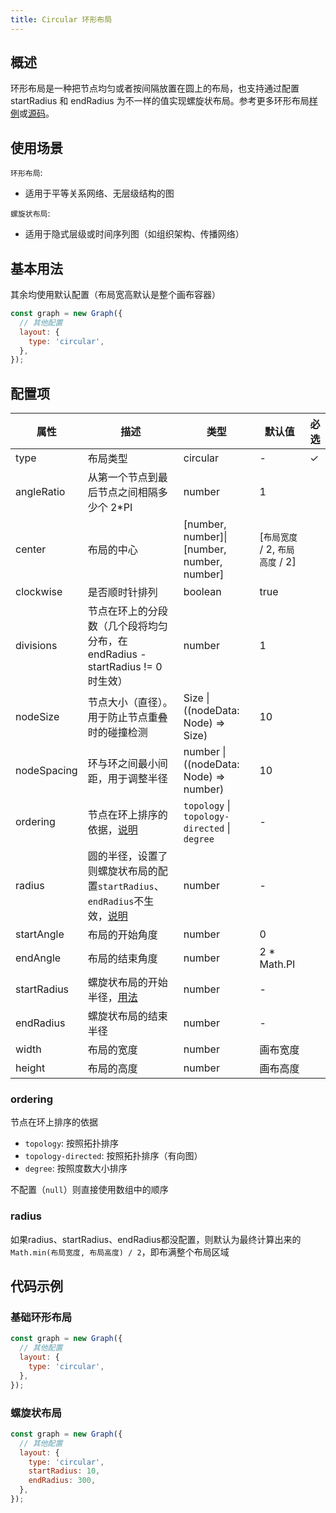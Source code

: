 ```yaml
---
title: Circular 环形布局
---
```


## 概述

环形布局是一种把节点均匀或者按间隔放置在圆上的布局，也支持通过配置 startRadius 和 endRadius 为不一样的值实现螺旋状布局。参考更多环形布局[样例](https://g6.antv.antgroup.com/examples#layout-circular)或[源码](https://github.com/antvis/layout/blob/v5/packages/layout/src/circular.ts)。

## 使用场景

`环形布局`:

- 适用于平等关系网络、无层级结构的图

`螺旋状布局`:

- 适用于隐式层级或时间序列图（如组织架构、传播网络）

## 基本用法

其余均使用默认配置（布局宽高默认是整个画布容器）

```js
const graph = new Graph({
  // 其他配置
  layout: {
    type: 'circular',
  },
});
```

## 配置项

| 属性        | 描述                                                                                | 类型                                          | 默认值                           | 必选 |
| ----------- | ----------------------------------------------------------------------------------- | --------------------------------------------- | -------------------------------- | ---- |
| type        | 布局类型                                                                            | circular                                      | -                                | ✓    |
| angleRatio  | 从第一个节点到最后节点之间相隔多少个 2\*PI                                          | number                                        | 1                                |      |
| center      | 布局的中心                                                                          | [number, number]\|[number, number, number]    | [`布局宽度` / 2, `布局高度` / 2] |      |
| clockwise   | 是否顺时针排列                                                                      | boolean                                       | true                             |      |
| divisions   | 节点在环上的分段数（几个段将均匀分布，在 endRadius - startRadius != 0 时生效）      | number                                        | 1                                |      |
| nodeSize    | 节点大小（直径）。用于防止节点重叠时的碰撞检测                                      | Size \| ((nodeData: Node) => Size)            | 10                               |      |
| nodeSpacing | 环与环之间最小间距，用于调整半径                                                    | number \| ((nodeData: Node) => number)        | 10                               |      |
| ordering    | 节点在环上排序的依据，[说明](#ordering)                                             | `topology` \| `topology-directed` \| `degree` | -                                |      |
| radius      | 圆的半径，设置了则螺旋状布局的配置`startRadius`、`endRadius`不生效，[说明](#radius) | number                                        | -                                |      |
| startAngle  | 布局的开始角度                                                                      | number                                        | 0                                |      |
| endAngle    | 布局的结束角度                                                                      | number                                        | 2 \* Math.PI                     |      |
| startRadius | 螺旋状布局的开始半径，[用法](#螺旋状布局)                                           | number                                        | -                                |      |
| endRadius   | 螺旋状布局的结束半径                                                                | number                                        | -                                |      |
| width       | 布局的宽度                                                                          | number                                        | 画布宽度                         |      |
| height      | 布局的高度                                                                          | number                                        | 画布高度                         |      |

### ordering

节点在环上排序的依据

- `topology`: 按照拓扑排序
- `topology-directed`: 按照拓扑排序（有向图）
- `degree`: 按照度数大小排序

不配置（`null`）则直接使用数组中的顺序

### radius

如果radius、startRadius、endRadius都没配置，则默认为最终计算出来的`Math.min(布局宽度, 布局高度) / 2`，即布满整个布局区域

## 代码示例

### 基础环形布局

```javascript
const graph = new Graph({
  // 其他配置
  layout: {
    type: 'circular',
  },
});
```

<Playground path="layout/circular/demo/basic.js" rid="circular-basic"></Playground>

### 螺旋状布局

```javascript
const graph = new Graph({
  // 其他配置
  layout: {
    type: 'circular',
    startRadius: 10,
    endRadius: 300,
  },
});
```

<Playground path="layout/circular/demo/spiral.js" rid="circular-spiral"></Playground>

